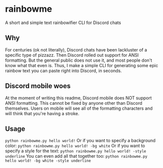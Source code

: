 # rainbowme
A short and simple text rainbowifier CLI for Discord chats

## Why
For centuries (ok not literally), Discord chats have been lackluster of a specific type of pizzazz. Then Discord rolled out support for ANSI formatting. But the general public does not use it, and most people don't know what that even is. Thus, I make a simple CLI for generating some epic rainbow text you can paste right into Discord, in seconds.

## Discord mobile woes
At the moment of writing this readme, Discord mobile does NOT support ANSI formatting. This cannot be fixed by anyone other than Discord themselves. Users on mobile will see all of the formatting characters and will think that you're having a stroke.

## Usage
`python rainbowme.py hello world!`
Or if you want to specify a background color:
`python rainbowme.py hello world! -bg white`
Or if you want to specify a style for the text:
`python rainbowme.py hello world! -style underline`
You can even add all that together too:
`python rainbowme.py hello world! -bg white -style underline`
